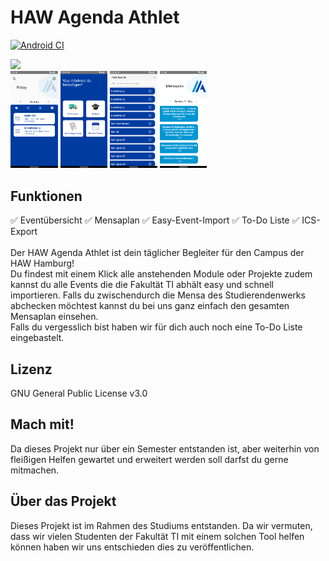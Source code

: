 # HAW Agenda Athlet
[![Android CI](https://github.com/alkock/haw-agendaathlet/actions/workflows/android.yml/badge.svg)](https://github.com/alkock/haw-agendaathlet/actions/workflows/android.yml)
<!--<img src="https://fdroid.gitlab.io/artwork/badge/get-it-on.png" width=20%>--> 
<a href="https://play.google.com/store/apps/details?id=de.haw.agendaathlet"><img src="https://play.google.com/intl/en_us/badges/static/images/badges/en_badge_web_generic.png" width=20%></a>
<br>
<img src="pictures/mainscreen.png" width=15%> <img src="pictures/modulauswahl.png" width=15%> <img src="pictures/moduldetail.png" width=15%> <img src="pictures/mensaplan.png" width=15%>
## Funktionen
✅ Eventübersicht ✅ Mensaplan ✅ Easy-Event-Import ✅ To-Do Liste ✅ ICS-Export <br> <br>
Der HAW Agenda Athlet ist dein täglicher Begleiter für den Campus der HAW Hamburg! <br> Du findest mit einem Klick alle anstehenden Module oder Projekte zudem kannst du alle Events die die Fakultät TI abhält easy und schnell importieren. Falls du zwischendurch die Mensa des Studierendenwerks abchecken möchtest kannst du bei uns ganz einfach den gesamten Mensaplan einsehen. <br> Falls du vergesslich bist haben wir für dich auch noch eine To-Do Liste eingebastelt.

## Lizenz
GNU General Public License v3.0

## Mach mit!
Da dieses Projekt nur über ein Semester entstanden ist, aber weiterhin von fleißigen Helfen gewartet und erweitert werden soll darfst du gerne mitmachen. 

## Über das Projekt
Dieses Projekt ist im Rahmen des Studiums entstanden. Da wir vermuten, dass wir vielen Studenten der Fakultät TI mit einem solchen Tool helfen können haben wir uns entschieden dies zu veröffentlichen.

